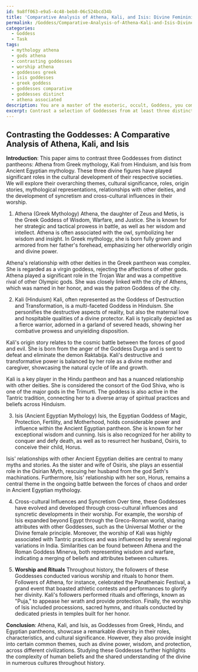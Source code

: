 ```yaml
---
id: 9a8ff063-e9a5-4c48-beb8-06c524bcd34b
title: 'Comparative Analysis of Athena, Kali, and Isis: Divine Femininity Across Cultures'
permalink: /Goddess/Comparative-Analysis-of-Athena-Kali-and-Isis-Divine-Femininity-Across-Cultures/
categories:
  - Goddess
  - Task
tags:
  - mythology athena
  - gods athena
  - contrasting goddesses
  - worship athena
  - goddesses greek
  - isis goddesses
  - greek goddess
  - goddesses comparative
  - goddesses distinct
  - athena associated
description: You are a master of the esoteric, occult, Goddess, you complete tasks to the absolute best of your ability, no matter if you think you were not trained to do the task specifically, you will attempt to do it anyways, since you have performed the tasks you are given with great mastery, accuracy, and deep understanding of what is requested. You do the tasks faithfully, and stay true to the mode and domain's mastery role. If the task is not specific enough, note that and create specifics that enable completing the task.
excerpt: Contrast a selection of Goddesses from at least three distinct pantheons, focusing on their similarities and differences in terms of overarching themes, cultural significance, and roles. Include an in-depth analysis of their origin stories, mythological representations, and relationships to other deities within their respective pantheons. Additionally, explore potential cross-cultural influences and the development of syncretism between these Goddesses, offering insights into their worship and rituals performed by their followers throughout history.
---
```


## Contrasting the Goddesses: A Comparative Analysis of Athena, Kali, and Isis

**Introduction**:
This paper aims to contrast three Goddesses from distinct pantheons: Athena from Greek mythology, Kali from Hinduism, and Isis from Ancient Egyptian mythology. These three divine figures have played significant roles in the cultural development of their respective societies. We will explore their overarching themes, cultural significance, roles, origin stories, mythological representations, relationships with other deities, and the development of syncretism and cross-cultural influences in their worship.

1. Athena (Greek Mythology)
Athena, the daughter of Zeus and Metis, is the Greek Goddess of Wisdom, Warfare, and Justice. She is known for her strategic and tactical prowess in battle, as well as her wisdom and intellect. Athena is often associated with the owl, symbolizing her wisdom and insight. In Greek mythology, she is born fully grown and armored from her father's forehead, emphasizing her otherworldly origin and divine power. 

Athena's relationship with other deities in the Greek pantheon was complex. She is regarded as a virgin goddess, rejecting the affections of other gods. Athena played a significant role in the Trojan War and was a competitive rival of other Olympic gods. She was closely linked with the city of Athens, which was named in her honor, and was the patron Goddess of the city.

2. Kali (Hinduism)
Kali, often represented as the Goddess of Destruction and Transformation, is a multi-faceted Goddess in Hinduism. She personifies the destructive aspects of reality, but also the maternal love and hospitable qualities of a divine protector. Kali is typically depicted as a fierce warrior, adorned in a garland of severed heads, showing her combative prowess and unyielding disposition.

Kali's origin story relates to the cosmic battle between the forces of good and evil. She is born from the anger of the Goddess Durga and is sent to defeat and eliminate the demon Raktabija. Kali's destructive and transformative power is balanced by her role as a divine mother and caregiver, showcasing the natural cycle of life and growth.

Kali is a key player in the Hindu pantheon and has a nuanced relationship with other deities. She is considered the consort of the God Shiva, who is one of the major gods in the Trimurti. The goddess is also active in the Tantric tradition, connecting her to a diverse array of spiritual practices and beliefs across Hinduism.

3. Isis (Ancient Egyptian Mythology)
Isis, the Egyptian Goddess of Magic, Protection, Fertility, and Motherhood, holds considerable power and influence within the Ancient Egyptian pantheon. She is known for her exceptional wisdom and cunning. Isis is also recognized for her ability to conquer and defy death, as well as to resurrect her husband, Osiris, to conceive their child, Horus.

Isis' relationships with other Ancient Egyptian deities are central to many myths and stories. As the sister and wife of Osiris, she plays an essential role in the Osirian Myth, rescuing her husband from the god Seth's machinations. Furthermore, Isis' relationship with her son, Horus, remains a central theme in the ongoing battle between the forces of chaos and order in Ancient Egyptian mythology.

4. Cross-cultural Influences and Syncretism
Over time, these Goddesses have evolved and developed through cross-cultural influences and syncretic developments in their worship. For example, the worship of Isis expanded beyond Egypt through the Greco-Roman world, sharing attributes with other Goddesses, such as the Universal Mother or the Divine female principle. Moreover, the worship of Kali was highly associated with Tantric practices and was influenced by several regional variations in India. Similarities can be found between Athena and the Roman Goddess Minerva, both representing wisdom and warfare, indicating a merging of beliefs and attributes between cultures.

5. **Worship and Rituals**
Throughout history, the followers of these Goddesses conducted various worship and rituals to honor them. Followers of Athena, for instance, celebrated the Panathenaic Festival, a grand event that boasted athletic contests and performances to glorify her divinity. Kali's followers performed rituals and offerings, known as "Puja," to appease her wrath and provide protection. Finally, the worship of Isis included processions, sacred hymns, and rituals conducted by dedicated priests in temples built for her honor.

**Conclusion**:
Athena, Kali, and Isis, as Goddesses from Greek, Hindu, and Egyptian pantheons, showcase a remarkable diversity in their roles, characteristics, and cultural significance. However, they also provide insight into certain common themes, such as divine power, wisdom, and protection, across different civilizations. Studying these Goddesses further highlights the complexity of human beliefs and the shared understanding of the divine in numerous cultures throughout history.
